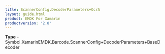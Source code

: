 ```yaml
---
title: ScannerConfig.DecoderParameters+OcrA
layout: guide.html
product: EMDK For Xamarin 
productversion: '2.8' 
---
```


    

**Type** - Symbol.XamarinEMDK.Barcode.ScannerConfig+DecoderParameters+BaseDecoder

